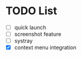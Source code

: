 ﻿# TODO List

- [ ] quick launch
- [ ] screenshot feature
- [ ] systray
- [x] context menu integration
